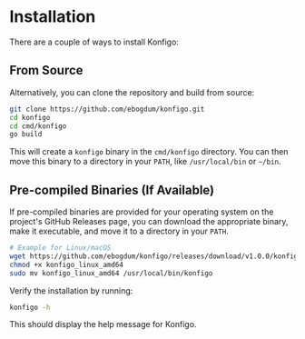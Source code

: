 # Installation

There are a couple of ways to install Konfigo:

## From Source

Alternatively, you can clone the repository and build from source:

```bash
git clone https://github.com/ebogdum/konfigo.git
cd konfigo
cd cmd/konfigo
go build
```

This will create a `konfigo` binary in the `cmd/konfigo` directory. You can then move this binary to a directory in your `PATH`, like `/usr/local/bin` or `~/bin`.

## Pre-compiled Binaries (If Available)

If pre-compiled binaries are provided for your operating system on the project's GitHub Releases page, you can download the appropriate binary, make it executable, and move it to a directory in your `PATH`.

```bash
# Example for Linux/macOS
wget https://github.com/ebogdum/konfigo/releases/download/v1.0.0/konfigo_linux_amd64 # Adjust URL
chmod +x konfigo_linux_amd64
sudo mv konfigo_linux_amd64 /usr/local/bin/konfigo
```

Verify the installation by running:
```bash
konfigo -h
```
This should display the help message for Konfigo.

